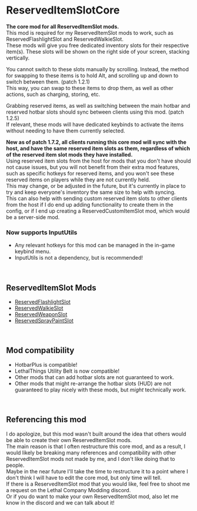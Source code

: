 # ReservedItemSlotCore
<strong>The core mod for all ReservedItemSlot mods.</strong><br>
This mod is required for my ReservedItemSlot mods to work, such as ReservedFlashlightSlot and ReservedWalkieSlot.<br>
These mods will give you free dedicated inventory slots for their respective item(s). These slots will be shown on the right side of your screen, stacking vertically.<br>

You cannot switch to these slots manually by scrolling. Instead, the method for swapping to these items is to hold Alt, and scrolling up and down to switch between them. (patch 1.2.1)<br>
This way, you can swap to these items to drop them, as well as other actions, such as charging, storing, etc.<br>

Grabbing reserved items, as well as switching between the main hotbar and reserved hotbar slots should sync between clients using this mod. (patch 1.2.5)<br>
If relevant, these mods will have dedicated keybinds to activate the items without needing to have them currently selected.<br>

<strong>New as of patch 1.7.2, all clients running this core mod will sync with the host, and have the same reserved item slots as them, regardless of which of the reserved item slot mods they have installed.</strong><br>
Using reserved item slots from the host for mods that you don't have should not cause issues, but you will not benefit from their extra mod features, such as specific hotkeys for reserved items, and you won't see these reserved items on players while they are not currently held.<br>
This may change, or be adjusted in the future, but it's currently in place to try and keep everyone's inventory the same size to help with syncing.<br>
This can also help with sending custom reserved item slots to other clients from the host if I do end up adding functionality to create them in the config, or if I end up creating a ReservedCustomItemSlot mod, which would be a server-side mod.<br>

### Now supports InputUtils
- Any relevant hotkeys for this mod can be managed in the in-game keybind menu.
- InputUtils is not a dependency, but is recommended!
<br>

## ReservedItemSlot Mods
+ [ReservedFlashlightSlot](https://thunderstore.io/c/lethal-company/p/FlipMods/ReservedFlashlightSlot/)
+ [ReservedWalkieSlot](https://thunderstore.io/c/lethal-company/p/FlipMods/ReservedWalkieSlot/)
+ [ReservedWeaponSlot](https://thunderstore.io/c/lethal-company/p/FlipMods/ReservedWeaponSlot/)
+ [ReservedSprayPaintSlot](https://thunderstore.io/c/lethal-company/p/FlipMods/ReservedSprayPaintSlot/)
<br>

## Mod compatibility
+ HotbarPlus is compatible!
+ LethalThings Utility Belt is now compatible!
+ Other mods that can add hotbar slots are not guaranteed to work.
+ Other mods that might re-arrange the hotbar slots (HUD) are not guaranteed to play nicely with these mods, but <i>might</i> technically work.
<br>

## Referencing this mod
I do apologize, but this mod wasn't built around the idea that others would be able to create their own ReservedItemSlot mods.<br>
The main reason is that I often restructure this core mod, and as a result, I would likely be breaking many references and compatibility with other ReservedItemSlot mods not made by me, and I don't like doing that to people.<br>
Maybe in the near future I'll take the time to restructure it to a point where I don't think I will have to edit the core mod, but only time will tell.<br>
If there is a ReservedItemSlot mod that you would like, feel free to shoot me a request on the Lethal Company Modding discord.<br>
Or if you do want to make your own ReservedItemSlot mod, also let me know in the discord and we can talk about it!<br>